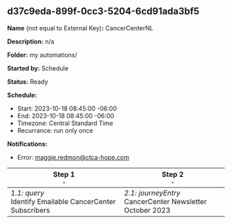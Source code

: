## d37c9eda-899f-0cc3-5204-6cd91ada3bf5

**Name** (not equal to External Key)**:** CancerCenterNL

**Description:** n/a

**Folder:** my automations/

**Started by:** Schedule

**Status:** Ready

**Schedule:**

* Start: 2023-10-18 08:45:00 -06:00
* End: 2023-10-18 08:45:00 -06:00
* Timezone: Central Standard Time
* Recurrance: run only once

**Notifications:**

* Error: maggie.redmon@ctca-hope.com

| Step 1<br>_<small>-</small>_ | Step 2<br>_<small>-</small>_ |
| --- | --- |
| _1.1: query_<br>Identify Emailable CancerCenter Subscribers | _2.1: journeyEntry_<br>CancerCenter Newsletter October 2023 |
